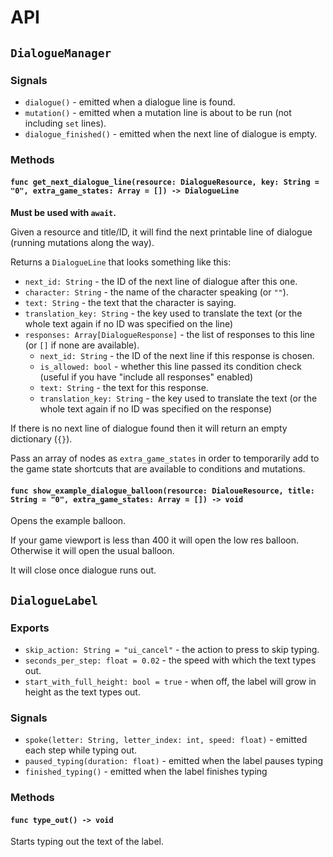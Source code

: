 # API

## `DialogueManager`

### Signals

- `dialogue()` - emitted when a dialogue line is found.
- `mutation()` - emitted when a mutation line is about to be run (not including `set` lines).
- `dialogue_finished()` - emitted when the next line of dialogue is empty.

### Methods

#### `func get_next_dialogue_line(resource: DialogueResource, key: String = "0", extra_game_states: Array = []) -> DialogueLine`

**Must be used with `await`.**

Given a resource and title/ID, it will find the next printable line of dialogue (running mutations along the way).

Returns a `DialogueLine` that looks something like this:

- `next_id: String` - the ID of the next line of dialogue after this one.
- `character: String` - the name of the character speaking (or `""`).
- `text: String` - the text that the character is saying.
- `translation_key: String` - the key used to translate the text (or the whole text again if no ID was specified on the line)
- `responses: Array[DialogueResponse]` - the list of responses to this line (or `[]` if none are available).
  - `next_id: String` - the ID of the next line if this response is chosen.
  - `is_allowed: bool` - whether this line passed its condition check (useful if you have "include all responses" enabled)
  - `text: String` - the text for this response.
  - `translation_key: String` - the key used to translate the text (or the whole text again if no ID was specified on the response)

If there is no next line of dialogue found then it will return an empty dictionary (`{}`).

Pass an array of nodes as `extra_game_states` in order to temporarily add to the game state shortcuts that are available to conditions and mutations.

#### `func show_example_dialogue_balloon(resource: DialoueResource, title: String = "0", extra_game_states: Array = []) -> void`

Opens the example balloon.

If your game viewport is less than 400 it will open the low res balloon. Otherwise it will open the usual balloon.

It will close once dialogue runs out.

## `DialogueLabel`

### Exports

- `skip_action: String = "ui_cancel"` - the action to press to skip typing.
- `seconds_per_step: float = 0.02` - the speed with which the text types out.
- `start_with_full_height: bool = true` - when off, the label will grow in height as the text types out.

### Signals

- `spoke(letter: String, letter_index: int, speed: float)` - emitted each step while typing out.
- `paused_typing(duration: float)` - emitted when the label pauses typing
- `finished_typing()` - emitted when the label finishes typing

### Methods

#### `func type_out() -> void`

Starts typing out the text of the label.
